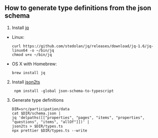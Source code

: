 ## How to generate type definitions from the json schema

1. Install [jq](https://stedolan.github.io/jq/)
  - Linux:

        curl https://github.com/stedolan/jq/releases/download/jq-1.6/jq-linux64 -o ~/bin/jq
        chmod u+x ~/bin/jq

  - OS X with Homebrew:

        brew install jq

2. Install [json2ts](https://github.com/bcherny/json-schema-to-typescript)

        npm install -global json-schema-to-typescript

3. Generate type definitions

       DIR=src/participation/data
       cat $DIR/schema.json |
       jq 'delpaths([["properties", "pages", "items", "properties", "questions", "items", "allOf"]])' |
       json2ts > $DIR/types.ts
       npx prettier $DIR/types.ts --write
